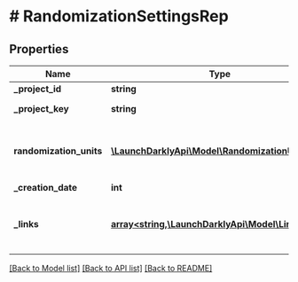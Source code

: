 # # RandomizationSettingsRep

## Properties

Name | Type | Description | Notes
------------ | ------------- | ------------- | -------------
**_project_id** | **string** | The project ID | [optional]
**_project_key** | **string** | The project key | [optional]
**randomization_units** | [**\LaunchDarklyApi\Model\RandomizationUnitRep[]**](RandomizationUnitRep.md) | An array of the randomization units in this project | [optional]
**_creation_date** | **int** |  | [optional]
**_links** | [**array<string,\LaunchDarklyApi\Model\Link>**](Link.md) | The location and content type of related resources | [optional]

[[Back to Model list]](../../README.md#models) [[Back to API list]](../../README.md#endpoints) [[Back to README]](../../README.md)
